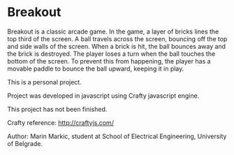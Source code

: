 Breakout
========

Breakout is a classic arcade game.
In the game, a layer of bricks lines the top third of the screen. 
A ball travels across the screen, bouncing off the top and side walls of the screen. 
When a brick is hit, the ball bounces away and the brick is destroyed. 
The player loses a turn when the ball touches the bottom of the screen. 
To prevent this from happening, the player has a movable paddle to bounce the ball upward, keeping it in play.

This is a personal project.

Project was developed in javascript using Crafty javascript engine.

This project has not been finished.

Crafty reference: http://craftyjs.com/

Author: Marin Markic, student at School of Electrical Engineering, University of Belgrade.
